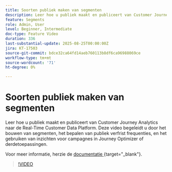 ```yaml
---
title: Soorten publiek maken van segmenten
description: Leer hoe u publiek maakt en publiceert van Customer Journey Analytics naar de Real-Time Customer Data Platform.
feature: Segments
role: Admin, User
level: Beginner, Intermediate
doc-type: Feature Video
duration: 336
last-substantial-update: 2025-08-25T00:00:00Z
jira: KT-17503
source-git-commit: bdce32ca64fd14aeb760113b8df6ca96988069ce
workflow-type: tm+mt
source-wordcount: '71'
ht-degree: 0%

---
```


# Soorten publiek maken van segmenten

Leer hoe u publiek maakt en publiceert van Customer Journey Analytics naar de Real-Time Customer Data Platform. Deze video begeleidt u door het bouwen van segmenten, het bepalen van publiek verfrist frequenties, en het gebruiken van inzichten voor campagnes in Journey Optimizer of derdetoepassingen.

Voor meer informatie, herzie de [ documentatie ](https://experienceleague.adobe.com/nl/docs/analytics-platform/using/cja-components/audiences/publish){target="_blank"}.

>[!VIDEO](https://video.tv.adobe.com/v/3471273/?learn=on)
